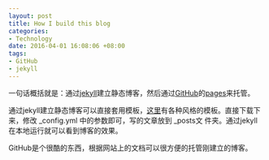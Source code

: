 ```yaml
---
layout: post
title: How I build this blog
categories: 
- Technology
date: 2016-04-01 16:08:06 +08:00
tags: 
- GitHub
- jekyll
---
```


一句话概括就是：通过[jekyll](https://jekyllrb.com)建立静态博客，然后通过[GitHub](https://github.com)的[pages](https://pages.github.com)来托管。

通过jekyll建立静态博客可以直接套用模板，[这里]([http://jekyllthemes.org/](http://jekyllthemes.org/))有各种风格的模板。直接下载下来，修改 _config.yml 中的参数即可，写的文章放到 _posts文 件夹。通过jekyll在本地运行就可以看到博客的效果。

GitHub是个很酷的东西，根据网站上的文档可以很方便的托管刚建立的博客。


